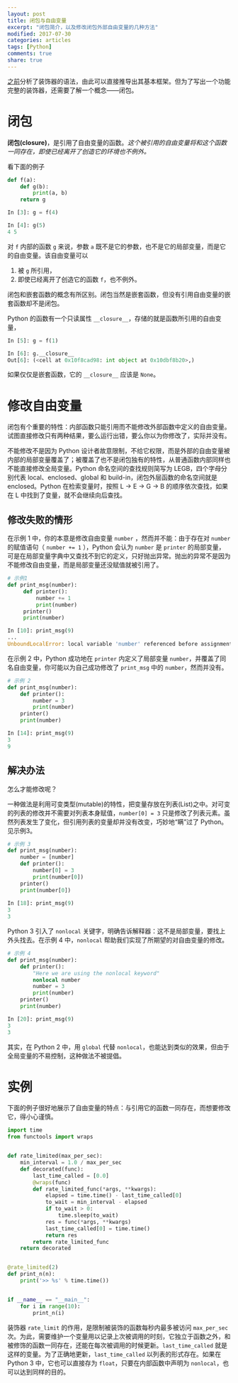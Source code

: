```yaml
---
layout: post
title: 闭包与自由变量
excerpt: "闭包简介，以及修改闭包外部自由变量的几种方法"
modified: 2017-07-30
categories: articles
tags: [Python]
comments: true
share: true
---
```


[之前](/articles/python-decorator)分析了装饰器的语法，由此可以直接推导出其基本框架。但为了写出一个功能完整的装饰器，还需要了解一个概念——闭包。

# 闭包

**闭包(closure)**，是引用了自由变量的函数。*这个被引用的自由变量将和这个函数一同存在，即使已经离开了创造它的环境也不例外。* 

看下面的例子

```python
def f(a):
    def g(b):
        print(a, b)
    return g

In [3]: g = f(4)

In [4]: g(5)
4 5
```

对 `f` 内部的函数 `g` 来说，参数 `a` 既不是它的参数，也不是它的局部变量，而是它的自由变量。该自由变量可以

1. 被 `g` 所引用，
2. 即使已经离开了创造它的函数 `f`，也不例外。


闭包和嵌套函数的概念有所区别。闭包当然是嵌套函数，但没有引用自由变量的嵌套函数却不是闭包。

Python 的函数有一个只读属性 `__closure__`，存储的就是函数所引用的自由变量，

```python
In [5]: g = f(1)

In [6]: g.__closure__
Out[6]: (<cell at 0x10f8cad98: int object at 0x10dbf8b20>,)
```

如果仅仅是嵌套函数，它的 `__closure__` 应该是 `None`。

# 修改自由变量

闭包有个重要的特性：内部函数只能引用而不能修改外部函数中定义的自由变量。试图直接修改只有两种结果，要么运行出错，要么你以为你修改了，实际并没有。

不能修改不是因为 Python 设计者故意限制，不给它权限，而是外部的自由变量被内部的局部变量覆盖了；被覆盖了也不是闭包独有的特性，从普通函数内部同样也不能直接修改全局变量。Python 命名空间的查找规则简写为 LEGB，四个字母分别代表 local、enclosed、global 和 build-in，闭包外层函数的命名空间就是 enclosed。Python 在检索变量时，按照 L -> E -> G -> B 的顺序依次查找，如果在 L 中找到了变量，就不会继续向后查找。

## 修改失败的情形

在示例 1 中，你的本意是修改自由变量 `number` ，然而并不能：由于存在对 `number` 的赋值语句（ `number += 1` ），Python 会认为 `number` 是 `printer` 的局部变量，可是在局部变量字典中又查找不到它的定义，只好抛出异常。抛出的异常不是因为不能修改自由变量，而是局部变量还没赋值就被引用了。

```python
# 示例1
def print_msg(number):
     def printer():
         number += 1
         print(number)
     printer()
     print(number)

In [10]: print_msg(9)
...
UnboundLocalError: local variable 'number' referenced before assignment
```

在示例 2 中，Python 成功地在 `printer` 内定义了局部变量 `number`，并覆盖了同名自由变量，你可能以为自己成功修改了 `print_msg` 中的 `number`，然而并没有。

```python
# 示例 2
def print_msg(number):
    def printer():
        number = 3
        print(number)
    printer()
    print(number)

In [14]: print_msg(9)
3
9
```

## 解决办法

怎么才能修改呢？

一种做法是利用可变类型(mutable)的特性，把变量存放在列表(List)之中。对可变的列表的修改并不需要对列表本身赋值，`number[0] = 3` 只是修改了列表元素。虽然列表发生了变化，但引用列表的变量却并没有改变，巧妙地“瞒”过了 Python。见示例3。

```python
# 示例 3
def print_msg(number):
    number = [number]
    def printer():
        number[0] = 3
        print(number[0])
    printer()
    print(number[0])
    
In [18]: print_msg(9)
3
3
```

Python 3 引入了 `nonlocal` 关键字，明确告诉解释器：这不是局部变量，要找上外头找去。在示例 4 中，`nonlocal` 帮助我们实现了所期望的对自由变量的修改。

```python
# 示例 4
def print_msg(number):
    def printer():
        "Here we are using the nonlocal keyword"
        nonlocal number
        number = 3
        print(number)
    printer()
    print(number)

In [20]: print_msg(9)
3
3
```

其实，在 Python 2 中，用 `global` 代替 `nonlocal`，也能达到类似的效果，但由于全局变量的不易控制，这种做法不被提倡。

# 实例

下面的例子很好地展示了自由变量的特点：与引用它的函数一同存在，而想要修改它，得小心谨慎。

```python
import time
from functools import wraps


def rate_limited(max_per_sec):
    min_interval = 1.0 / max_per_sec
    def decorated(func):
        last_time_called = [0.0]
        @wraps(func)
        def rate_limited_func(*args, **kwargs):
            elapsed = time.time() - last_time_called[0]
            to_wait = min_interval - elapsed
            if to_wait > 0:
                time.sleep(to_wait)
            res = func(*args, **kwargs)
            last_time_called[0] = time.time()
            return res
        return rate_limited_func
    return decorated


@rate_limited(2)
def print_n(n):
    print('>> %s' % time.time())


if __name__ == "__main__":
    for i in range(10):
        print_n(i)
```

装饰器 `rate_limit` 的作用，是限制被装饰的函数每秒内最多被访问 `max_per_sec` 次。为此，需要维护一个变量用以记录上次被调用的时刻，它独立于函数之外，和被修饰的函数一同存在，还能在每次被调用的时候更新。`last_time_called` 就是这样的变量。为了正确地更新，`last_time_called` 以列表的形式存在。如果在 Python 3 中，它也可以直接存为 `float`，只要在内部函数中声明为 `nonlocal`，也可以达到同样的目的。